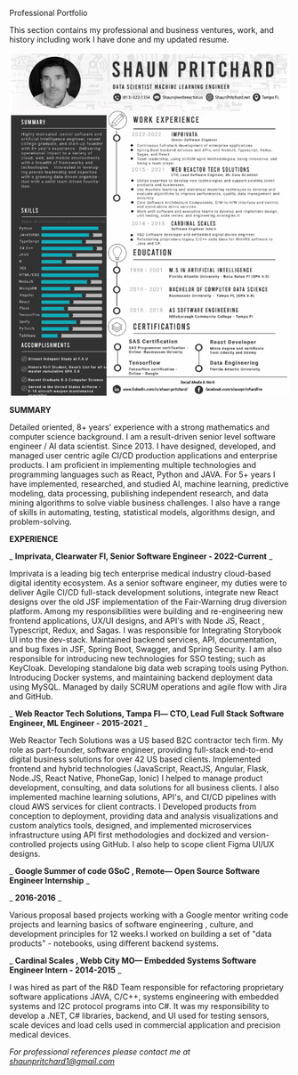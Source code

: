 Professional Portfolio

This section contains my professional and business ventures, work, and history including work I have done and my updated resume.

![Shauns Portfolio](https://github.com/shaungt1/Shaun-Pritchard-Portfolio/blob/master/Professional/assets/shaunportfolio.png)

**SUMMARY**

Detailed oriented, 8+ years' experience with a strong mathematics and computer science background. I am a result-driven senior level software engineer / AI data scientist. Since 2013. I have designed, developed, and managed user centric agile CI/CD production applications and enterprise products. I am proficient in implementing multiple technologies and programming languages such as React, Python and JAVA. For 5+ years I have implemented, researched, and studied AI, machine learning, predictive modeling, data processing, publishing independent research, and data mining algorithms to solve viable business challenges. I also have a range of skills in automating, testing, statistical models, algorithms design, and problem-solving.

**EXPERIENCE**

_ **Imprivata, Clearwater Fl, Senior Software Engineer - 2022-Current** _

Imprivata is a leading big tech enterprise medical industry cloud-based digital identity ecosystem. As a senior software engineer, my duties were to deliver Agile CI/CD full-stack development solutions, integrate new React designs over the old JSF implementation of the Fair-Warning drug diversion platform. Among my responsibilities were building and re-engineering new frontend applications, UX/UI designs, and API's with Node JS, React , Typescript, Redux, and Sagas. I was responsible for Integrating Storybook UI into the dev-stack. Maintained backend services, API, documentation, and bug fixes in JSF, Spring Boot, Swagger, and Spring Security. I am also responsible for introducing new technologies for SSO testing; such as KeyCloak. Developing standalone big data web scraping tools using Python. Introducing Docker systems, and maintaining backend deployment data using MySQL. Managed by daily SCRUM operations and agile flow with Jira and GitHub.

_ **Web Reactor Tech Solutions, Tampa Fl— CTO, Lead Full Stack Software Engineer, ML Engineer - 2015-2021** _

Web Reactor Tech Solutions was a US based B2C contractor tech firm. My role as part-founder, software engineer, providing full-stack end-to-end digital business solutions for over 42 US based clients. Implemented frontend and hybrid technologies (JavaScript, ReactJS, Angular, Flask, Node.JS, React Native, PhoneGap, Ionic) I helped to manage product development, consulting, and data solutions for all business clients. I also implemented machine learning solutions, API's, and CI/CD pipelines with cloud AWS services for client contracts. I Developed products from conception to deployment, providing data and analysis visualizations and custom analytics tools, designed, and implemented microservices infrastructure using API first methodologies and dockized and version-controlled projects using GitHub. I also help to scope client Figma UI/UX designs.

_ **Google Summer of code GSoC , Remote— Open Source Software Engineer Internship** _

_ **2016-2016** _

Various proposal based projects working with a Google mentor writing code projects and learning basics of software engineering , culture, and development principles for 12 weeks.I worked on building a set of "data products" - notebooks, using different backend systems.

_ **Cardinal Scales , Webb City MO— Embedded Systems Software Engineer Intern - 2014-2015** _

I was hired as part of the R&D Team responsible for refactoring proprietary software applications JAVA, C/C++, systems engineering with embedded systems and I2C protocol programs into C#. It was my responsibility to develop a .NET, C# libraries, backend, and UI used for testing sensors, scale devices and load cells used in commercial application and precision medical devices.

_For professional references please contact me at_ [_shaunpritchard1@gmail.com_](mailto:shaunpritchard1@gmail.com)